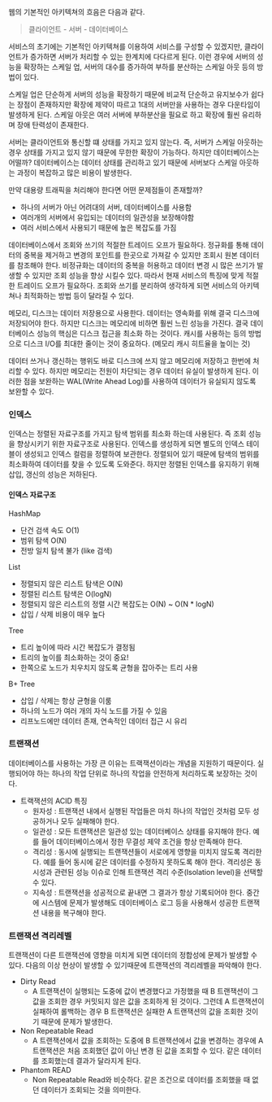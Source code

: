 웹의 기본적인 아키텍쳐의 흐음은 다음과 같다.

> 클라이언트 - 서버 - 데이터베이스

서비스의 초기에는 기본적인 아키텍쳐를 이용하여 서비스를 구성할 수 있겠지만, 클라이언트가 증가하면 서버가 처리할 수 있는 한계치에 다다르게 된다.
이런 경우에 서버의 성능을 확장하는 스케일 업, 서버의 대수를 증가하여 부하를 분산하는 스케일 아웃 등의 방법이 있다. 

스케일 업은 단순하게 서버의 성능을 확장하기 때문에 비교적 단순하고 유지보수가 쉽다는 장점이 존재하지만 확장에 제약이 따르고 1대의 서버만을 사용하는 경우 다운타임이 발생하게 된다.
스케일 아웃은 여러 서버에 부하분산을 필요로 하고 확장에 훨씬 유리하며 장애 탄력성이 존재한다.

서버는 클라이언트와 통신할 떄 상태를 가지고 있지 않는다. 즉, 서버가 스케일 아웃하는 경우 상태를 가지고 있지 않기 때문에 무한한 확장이 가능하다. 하지만 데이터베이스는 어떨까?
데이터베이스는 데이터 상태를 관리하고 있기 때문에 서버보다 스케일 아웃하는 과정이 복잡하고 많은 비용이 발생한다.

만약 대용량 트래픽을 처리해야 한다면 어떤 문제점들이 존재할까?

- 하나의 서버가 아닌 어려대의 서버, 데이터베이스를 사용함
- 여러개의 서버에서 유입되는 데이터의 일관성을 보장해야함
- 여러 서비스에서 사용되기 때문에 높은 복잡도를 가짐

데이터베이스에서 조회와 쓰기의 적절한 트레이드 오프가 필요하다. 정규화를 통해 데이터의 중복을 제거하고 변경의 포인트를 한곳으로 가져갈 수 있지만 조회시 원본 데이터를 참조해야 한다.
비정규화는 데이터의 중복을 허용하고 데이터 변경 시 많은 쓰기가 발생할 수 있지만 조회 성능을 향상 시킬수 있다. 따라서 현재 서비스의 특징에 맞게 적절한 트레이드 오프가 필요하다.
조회와 쓰기를 분리하여 생각하게 되면 서비스의 아키텍쳐나 최적화하는 방법 등이 달라질 수 있다.

메모리, 디스크는 데이터 저장용으로 사용한다. 데이터는 영속화를 위해 결국 디스크에 저장되어야 한다. 하지만 디스크는 메모리에 비하면 훨씬 느린 성능을 가진다.
결국 데이터베이스 성능의 핵심은 디스크 접근을 최소화 하는 것이다. 캐시를 사용하는 등의 방법으로 디스크 I/O를 최대한 줄이는 것이 중요하다. (메모리 캐시 히트율을 높이는 것)

데이터 쓰거나 갱신하는 행위도 바로 디스크에 쓰지 않고 메모리에 저장하고 한번에 처리할 수 있다. 하지만 메모리는 전원이 차단되는 경우 데이터 유실이 발생하게 된다.
이러한 점을 보완하는 WAL(Write Ahead Log)를 사용하여 데이터가 유실되지 않도록 보완할 수 있다.

### 인덱스

인덱스는 정렬된 자료구조를 가지고 탐색 범위를 최소화 하는데 사용된다. 즉 조회 성능을 향상시키기 위한 자료구조로 사용된다. 인덱스를 생성하게 되면 별도의 인덱스 테이블이 생성되고 인덱스 컬럼을 정렬하여 보관한다.
정렬되어 있기 때문에 탐색의 범위를 최소화하여 데이터를 찾을 수 있도록 도와준다. 하지만 정렬된 인덱스를 유지하기 위해 삽입, 갱신의 성능은 저하된다.

#### 인덱스 자료구조

HashMap
- 단건 검색 속도 O(1)
- 범위 탐색 O(N)
- 전방 일치 탐색 불가 (like 검색)

List
- 정렬되지 않은 리스트 탐색은 O(N)
- 정렬된 리스트 탐색은 O(logN)
- 정렬되지 않은 리스트의 정렬 시간 복잡도는 O(N) ~ O(N * logN)
- 삽입 / 삭제 비용이 매우 높다

Tree
- 트리 높이에 따라 시간 복잡도가 결정됨
- 트리의 높이를 최소화하는 것이 중요!
- 한쪽으로 노드가 치우치지 않도록 균형을 잡아주는 트리 사용

B+ Tree
- 삽입 / 삭제는 항상 균형을 이룸
- 하나의 노드가 여러 개의 자식 노드를 가질 수 있음
- 리프노드에만 데이터 존재, 연속적인 데이터 접근 시 유리

### 트랜잭션

데이터베이스를 사용하는 가장 큰 이유는 트랙잭션이라는 개념을 지원하기 때문이다. 실행되어야 하는 하나의 작업 단위로 하나의 작업을 안전하게 처리하도록 보장하는 것이다.
- 트랙잭션의 ACID 특징
  - 원자성 : 트랜잭션 내에서 실행된 작업들은 마치 하나의 작업인 것처럼 모두 성공하거나 모두 실패해야 한다.
  - 일관성 : 모든 트랜잭션은 일관성 있는 데이터베이스 상태를 유지해야 한다. 예를 들어 데이터베이스에서 정한 무결성 제약 조건을 항상 만족해야 한다.
  - 격리성 : 동시에 실행되는 트랜잭션들이 서로에게 영향을 미치지 않도록 격리한다. 예를 들어 동시에 같은 데이터를 수정하지 못하도록 해야 한다. 격리성은 동시성과 관련된 성능 이슈로 인해 트랜잭션 격리 수준(Isolation level)을 선택할 수 있다.
  - 지속성 : 트랜잭션을 성공적으로 끝내면 그 결과가 항상 기록되어야 한다. 중간에 시스템에 문제가 발생해도 데이터베이스 로그 등을 사용해서 성공한 트랜잭션 내용을 복구해야 한다.

### 트랜잭션 격리레벨

트랜잭션이 다른 트랜잭션에 영향을 미치게 되면 데이터의 정합성에 문제가 발생할 수 있다. 다음의 이상 현상이 발생할 수 있기때문에 트랜잭션의 격리레벨을 파악해야 한다. 

- Dirty Read
  - A 트랜잭션이 실행되는 도중에 값이 변경했다고 가정했을 때 B 트랜잭션이 그 값을 조회한 경우 커밋되지 않은 값을 조회하게 된 것이다. 그런데 A 트랜잭션이 실패하여 롤백하는 경우 B 트랜잭션은 실패한 A 트랜잭션의 값을 조회한 것이기 때문에 문제가 발생한다.
- Non Repeatable Read
  - A 트랜잭션에서 값을 조회하는 도중에 B 트랜잭션에서 값을 변경하는 경우에 A 트랜잭션은 처음 조회했던 값이 아닌 변경 된 값을 조회할 수 있다. 같은 데이터를 조회했는데 결과가 달라지게 된다.
- Phantom READ
  - Non Repeatable Read와 비슷하다. 같은 조건으로 데이터를 조회했을 때 없던 데이터가 조회되는 것을 의미한다.
